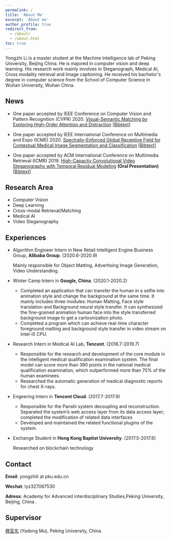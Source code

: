 ```yaml
---
permalink: /
title: 'About Me'
excerpt: 'About me'
author_profile: true
redirect_from:
  - /about/
  - /about.html
toc: true
---
```


Yongzhi Li is a master student at the Machine Intelligence lab of Peking University, Beijing China. He is majored in computer vision and deep learning. His research work mainly involves in Steganograph, Medical AI, Cross modality retrieval and Image captioning. He received his bachelor's degree in computer science from the School of Computer Science in Wuhan University, Wuhan China.

<!-- Junqing Zhang is a Tenure Track Fellow (Assistant Professor) at the Department of Electrical Engineering and Electronics, the University of Liverpool, UK from Feb. 2018. His work mainly involves designing innovative and practical physical layer security solutions for future wireless technologies with ultra-low energy requirements but high security standards. He has been investigating wireless security solutions for a number of Internet of Things techniques, including IEEE 802.11a/g/ax, LoRa/LoRaWAN, ZigBee, etc, with a focus on the physical and MAC layers. -->

<!-- He was a Postdoc Research Fellow at Queen’s University Belfast, UK from Feb. 2016 to Jan. 2018. He received the PhD degree in Electronics and Electrical Engineering from Queen’s University Belfast, UK in Jan. 2016. His detailed education background and work experience can be found in [Education and Work](/edu-work-experience/) -->

<!-- His citation profile in [Google Scholar](https://scholar.google.com/citations?user=MIPbyQ0AAAAJ&hl=en){:target="_blank"}. -->

## News

- One paper accepted by IEEE Conference on Computer Vision and Pattern Recognition (CVPR) 2020. [Visual-Semantic Matching by Exploring High-Order Attention and Distraction](http://www.muyadong.com/paper/CVPR2020_LYZ.pdf) [[Bibtext](javascript:togglebib('cvpr20_lyz'))]

- One paper accepted by IEEE International Conference on Multimedia and Expo (ICME) 2020. [Spectrally-Enforced Global Receptive Field for Contextual Medical Image Segmentation and Classification](http://www.muyadong.com/paper/ICME20_LYZ.pdf)
[[Bibtext](javascript:togglebib('liyz20a'))]

- One paper accepted by ACM International Conference on Multimedia Retrieval (ICMR) 2019. [High-Capacity Convolutional Video Steganography with Temporal Residual Modeling](http://www.muyadong.com/paper/icmr009-wengA.pdf) **(Oral Presentation)**
[[Bibtext](https://scholar.googleusercontent.com/scholar.bib?q=info:o4wDKaeQEcoJ:scholar.google.com/&output=citation&scisdr=CgWijybOEP-rjgY045I:AAGBfm0AAAAAXucx-5I9Wvt4EoQ6-t67DgJPoHU_5cCR&scisig=AAGBfm0AAAAAXucx-5fq8KL9LGGXPDRtixwkMBF4jrwC&scisf=4&ct=citation&cd=-1&hl=zh-CN)]

## Research Area

- Computer Vision
- Deep Learning
- Cross-modal Retrieval/Matching 
- Medical AI
- Video Steganography

## Experiences

- Algorithm Engineer Intern in New Retail Intelligent Engine Business Group, **Alibaba Group**. (2020.6-2020.9)

  Mainly responsible for Object Matting, Advertising Image Generation, Video Understanding.

- Winter Camp Intern in **Google, China**. (2020.1-2020.2)

  - Completed an application that can transfer the human in a selfie into animation style and change the background at the same time. It mainly includes three modules: Human Matting, Face style translation and Background neural style transfer. It can synthesized the fine-grained animation human face into the style transferred background image to get a cartoonization photo. 
  - Completed a program which can achieve real-time character foreground matting and background style transfer in video stream on Intel-i5 CPU.

- Research Intern in Medical AI Lab, **Tencent**. (2018.7-2019.7)

  - Responsible for the research and development of the core module in the intelligent medical qualification examination system. The final model can score more than 390 points in the national medical qualification examination, which outperformed more than 70% of the human examinees.
  - Researched the automatic generation of medical diagnostic reports for chest X-rays.

- Engeering Intern in **Tencent Cloud**. (2017.7-2017.9)
   - Responsible for the Panshi system decoupling and reconstruction. Separated the system’s web access layer from its data access layer; completed the modification of related data interfaces 
  - Developed and maintained the related functional plugins of the system. 

- Exchange Student in **Hong Kong Baptist University**. (2017.5-2017.6)

  Researched on blockchain technology



## Contact

**Email**: yongzhili at pku.edu.cn

**Wechat**: lyz327067530

**Adress**: Academy for Advanced interdisciplinary Studies,Peking University, Beijing, China .

## Supervisor
[穆亚东](http://www.muyadong.com) (Yadong Mu), Peking University, China
